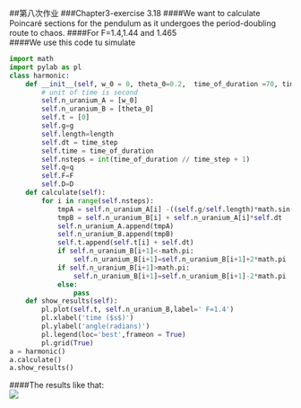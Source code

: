 ##第八次作业
###Chapter3-exercise 3.18
####We want to calculate Poincaré sections for the pendulum as it undergoes the period-doubling route to chaos. 
####For F=1.4,1.44 and 1.465  
####We use this code tu simulate  
```python
import math
import pylab as pl
class harmonic:
    def __init__(self, w_0 = 0, theta_0=0.2,  time_of_duration =70, time_step = 0.04,g=9.8,length=9.8,q=1/2,F=1.4,D=2/3):
        # unit of time is second
        self.n_uranium_A = [w_0]
        self.n_uranium_B = [theta_0]
        self.t = [0]
        self.g=g
        self.length=length
        self.dt = time_step
        self.time = time_of_duration
        self.nsteps = int(time_of_duration // time_step + 1)
        self.q=q
        self.F=F
        self.D=D
    def calculate(self):
        for i in range(self.nsteps):
            tmpA = self.n_uranium_A[i] -((self.g/self.length)*math.sin(self.n_uranium_B[i])+self.q*self.n_uranium_A[i]-self.F*math.sin(self.D*self.t[i]))*self.dt
            tmpB = self.n_uranium_B[i] + self.n_uranium_A[i]*self.dt
            self.n_uranium_A.append(tmpA)
            self.n_uranium_B.append(tmpB)
            self.t.append(self.t[i] + self.dt)
            if self.n_uranium_B[i+1]<-math.pi:
                self.n_uranium_B[i+1]=self.n_uranium_B[i+1]+2*math.pi
            if self.n_uranium_B[i+1]>math.pi:
                self.n_uranium_B[i+1]=self.n_uranium_B[i+1]-2*math.pi
            else:
                pass
    def show_results(self):
        pl.plot(self.t, self.n_uranium_B,label=' F=1.4')
        pl.xlabel('time ($s$)')
        pl.ylabel('angle(radians)')
        pl.legend(loc='best',frameon = True)
        pl.grid(True)
a = harmonic()
a.calculate()
a.show_results()
```
####The results like that:  
![](https://github.com/kolir/compuational_physics_N2014301020137/blob/master/File_2/8.1.png) 














